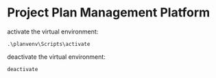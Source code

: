 # Project Plan Management Platform

activate the virtual environment:

    .\planvenv\Scripts\activate

deactivate the virtual environment:

    deactivate